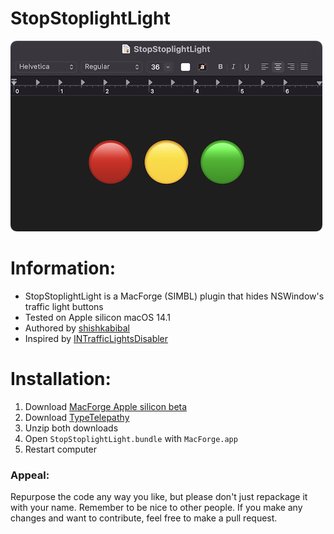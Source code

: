 # StopStoplightLight

![Preview](Preview.png)

# Information:

- StopStoplightLight is a MacForge (SIMBL) plugin that hides NSWindow's traffic light buttons
- Tested on Apple silicon macOS 14.1
- Authored by [shishkabibal](https://github.com/shishkabibal)
- Inspired by [INTrafficLightsDisabler](https://github.com/indragiek/INTrafficLightsDisabler)

# Installation:

1. Download [MacForge Apple silicon beta](https://github.com/jslegendre/appcast/raw/master/Beta/MacForge/MacForge.1.2.2-3.zip)
2. Download [TypeTelepathy](https://github.com/shishkabibal/StopStoplightLight/releases/latest)
3. Unzip both downloads
4. Open `StopStoplightLight.bundle` with `MacForge.app`
5. Restart computer

### Appeal:
Repurpose the code any way you like, but please don't just repackage it with your name. Remember to be nice to other people. If you make any changes and want to contribute, feel free to make a pull request.
